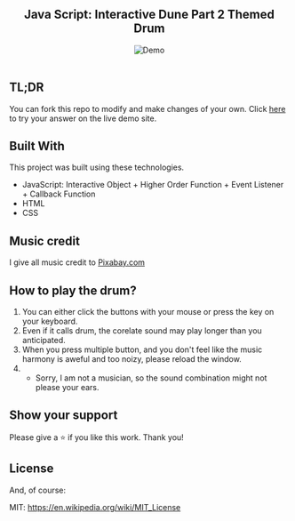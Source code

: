 <h2 align="center">
  Java Script: Interactive Dune Part 2 Themed Drum <br/>
</h2>

<div align="center">
  <img alt="Demo" src="dune2.gif">
</div>

<br/>

## TL;DR
You can fork this repo to modify and make changes of your own. 
Click  <a href="https://hannah-moon.github.io/13_ALAB-316.2.1_Interacting-with-the-Browser/">here</a> to try your answer on the live demo site. 

## Built With
This project was built using these technologies.

- JavaScript: Interactive Object + Higher Order Function + Event Listener + Callback Function
- HTML
- CSS

## Music credit 
I give all music credit to <a href="https://pixabay.com/">Pixabay.com</a>

## How to play the drum? 
1. You can either click the buttons with your mouse or press the key on your keyboard.
2. Even if it calls drum, the corelate sound may play longer than you anticipated.
3. When you press multiple button, and you don't feel like the music harmony is aweful and too noizy, please reload the window.
4. * Sorry, I am not a musician, so the sound combination might not please your ears. 


## Show your support

Please give a ⭐ if you like this work. Thank you!


## License

And, of course:

MIT: <https://en.wikipedia.org/wiki/MIT_License>
